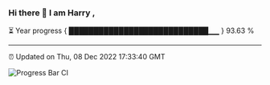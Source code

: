 ### Hi there 👋 I am Harry , 

⏳ Year progress { ████████████████████████████▁▁ } 93.63 %

---

⏰ Updated on Thu, 08 Dec 2022 17:33:40 GMT

![Progress Bar CI](https://github.com/duykhang68/duykhang68/workflows/Progress%20Bar%20CI/badge.svg)
